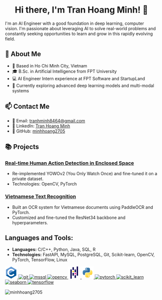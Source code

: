 <h1 align="center">Hi there, I'm Tran Hoang Minh! 👋</h1>

I'm an AI Engineer with a good foundation in deep learning, computer vision. I'm passionate about leveraging AI to solve real-world problems and constantly seeking opportunities to learn and grow in this rapidly evolving field.

## 🚀 About Me

- 📍 Based in Ho Chi Minh City, Vietnam
- 🎓 B.Sc. in Artificial Intelligence from FPT University
- 💻 AI Engineer Intern experience at FPT Software and StartupLand
- 🔭 Currently exploring advanced deep learning models and multi-modal systems

## 📫 Contact Me

- 📧 Email: [tranhminh8464@gmail.com](mailto:tranhminh8464@gmail.com)
- 💼 LinkedIn: [Tran Hoang Minh](https://www.linkedin.com/in/tranhminh8464/)
- 🔗 GitHub: [minhhoang2705](https://github.com/minhhoang2705)

## 📚 Projects

### [Real-time Human Action Detection in Enclosed Space](https://github.com/ThongVM003/Real-time-Human-Action-Detection)
- Re-implemented YOWOv2 (You Only Watch Once) and fine-tuned it on a private dataset.
- Technologies: OpenCV, PyTorch

### [Vietnamese Text Recognition](https://github.com/minhhoang2705)
- Built an OCR system for Vietnamese documents using PaddleOCR and PyTorch.
- Customized and fine-tuned the ResNet34 backbone and hyperparameters.

<h2 align="left">Languages and Tools:</h3>

- **Languages:** C/C++, Python, Java, SQL, R
- **Technologies:** FastAPI, MySQL, PostgreSQL, Git, Scikit-learn, OpenCV, PyTorch, TensorFlow, Linux

<p align="left"> <a href="https://www.cprogramming.com/" target="_blank" rel="noreferrer"> <img src="https://raw.githubusercontent.com/devicons/devicon/master/icons/c/c-original.svg" alt="c" width="40" height="40"/> </a> <a href="https://git-scm.com/" target="_blank" rel="noreferrer"> <img src="https://www.vectorlogo.zone/logos/git-scm/git-scm-icon.svg" alt="git" width="40" height="40"/> </a> <a href="https://www.microsoft.com/en-us/sql-server" target="_blank" rel="noreferrer"> <img src="https://www.svgrepo.com/show/303229/microsoft-sql-server-logo.svg" alt="mssql" width="40" height="40"/> </a> <a href="https://opencv.org/" target="_blank" rel="noreferrer"> <img src="https://www.vectorlogo.zone/logos/opencv/opencv-icon.svg" alt="opencv" width="40" height="40"/> </a> <a href="https://pandas.pydata.org/" target="_blank" rel="noreferrer"> <img src="https://raw.githubusercontent.com/devicons/devicon/2ae2a900d2f041da66e950e4d48052658d850630/icons/pandas/pandas-original.svg" alt="pandas" width="40" height="40"/> </a> <a href="https://www.python.org" target="_blank" rel="noreferrer"> <img src="https://raw.githubusercontent.com/devicons/devicon/master/icons/python/python-original.svg" alt="python" width="40" height="40"/> </a> <a href="https://pytorch.org/" target="_blank" rel="noreferrer"> <img src="https://www.vectorlogo.zone/logos/pytorch/pytorch-icon.svg" alt="pytorch" width="40" height="40"/> </a> <a href="https://scikit-learn.org/" target="_blank" rel="noreferrer"> <img src="https://upload.wikimedia.org/wikipedia/commons/0/05/Scikit_learn_logo_small.svg" alt="scikit_learn" width="40" height="40"/> </a> <a href="https://seaborn.pydata.org/" target="_blank" rel="noreferrer"> <img src="https://seaborn.pydata.org/_images/logo-mark-lightbg.svg" alt="seaborn" width="40" height="40"/> </a> <a href="https://www.tensorflow.org" target="_blank" rel="noreferrer"> <img src="https://www.vectorlogo.zone/logos/tensorflow/tensorflow-icon.svg" alt="tensorflow" width="40" height="40"/> </a> </p>

<p><img align="center" src="https://github-readme-stats.vercel.app/api/top-langs?username=minhhoang2705&show_icons=true&locale=en&layout=compact" alt="minhhoang2705" /></p>
<p align="left">
